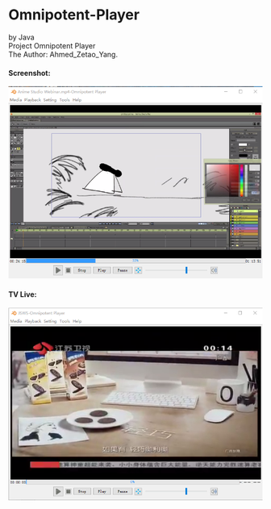 # Omnipotent-Player
by Java  
Project Omnipotent Player   
The Author: Ahmed_Zetao_Yang.     


#### Screenshot:   

![image](https://github.com/ZetaoYang/Omnipotent-Player/raw/master/screenshot.png)  

#### TV Live:

![image](https://github.com/ZetaoYang/Omnipotent-Player/raw/master/screenshot_live.png)  

